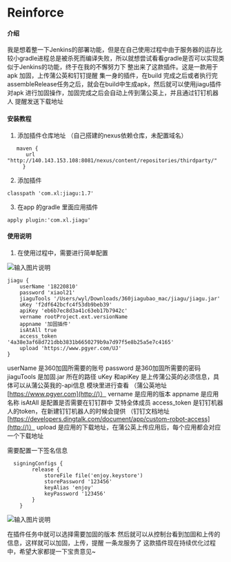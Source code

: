 # Reinforce

#### 介绍

我是想着整一下Jenkins的部署功能，但是在自己使用过程中由于服务器的运存比较小gradle进程总是被杀死而编译失败，所以就想尝试看看gradle是否可以实现类似于Jenkins的功能，终于在我的不懈努力下 整出来了这款插件。这是一款用于apk 加固，上传蒲公英和钉钉提醒 集一身的插件，在build 完成之后或者执行完assembleRelease任务之后，就会在build中生成apk，然后就可以使用jiagu插件对apk 进行加固操作，加固完成之后会自动上传到蒲公英上，并且通过钉钉机器人 提醒发送下载地址

#### 安装教程

1.  添加插件仓库地址 （自己搭建的nexus依赖仓库，未配置域名）
    
```
   maven {
      url "http://140.143.153.108:8081/nexus/content/repositories/thirdparty/"
     }
```


2.  添加插件 
    

```
classpath 'com.xl:jiagu:1.7'
```



3.  在app 的gradle 里面应用插件 



```
apply plugin:'com.xl.jiagu'
```


#### 使用说明

1.  在使用过程中，需要进行简单配置


![输入图片说明](https://images.gitee.com/uploads/images/2021/0611/000635_f25b4dd9_2009037.png "屏幕截图.png")



```
jiagu {
    userName '18220810'
    password 'xiaol21'
    jiaguTools '/Users/wyl/Downloads/360jiagubao_mac/jiagu/jiagu.jar'
    uKey 'f2df642bcfc4f53db9beb39'
    apiKey 'eb6b7ec8d3a41c63eb17b7942c'
    vername rootProject.ext.versionName
    appname '加固插件'
    isAtAll true
    access_token '4a38e3af68d721dbb3831b6650279b9a7d97f5e8b25a5e7c4165'
    upload 'https://www.pgyer.com/UJ'
}

```
userName 是360加固所需要的账号
password 是360加固所需要的密码
jiaguTools 是加固.jar 所在的路径
uKey 和apiKey 是上传蒲公英的必须信息，具体可以从蒲公英我的-api信息 模块里进行查看
（蒲公英地址 [https://www.pgyer.com](http://)）
vername  是应用的版本
appname  是应用名称
isAtAll  是配置是否需要在钉钉群中 艾特全体成员
access_token 是钉钉机器人的token，在新建钉钉机器人的时候会提供
（钉钉文档地址 [https://developers.dingtalk.com/document/app/custom-robot-access](http://)）
upload  是应用的下载地址，在蒲公英上传应用后，每个应用都会对应一个下载地址

需要配置一下签名信息
```
  signingConfigs {
        release {
            storeFile file('enjoy.keystore')
            storePassword '123456'
            keyAlias 'enjoy'
            keyPassword '123456'
        }
    }
```

![输入图片说明](https://images.gitee.com/uploads/images/2021/0606/221409_07f02da8_2009037.png "屏幕截图.png")

在插件任务中就可以选择需要加固的版本
然后就可以从控制台看到加固和上传的信息，这样就可以加固，上传，提醒 一条龙服务了
这款插件现在持续优化过程中，希望大家都提一下宝贵意见~

